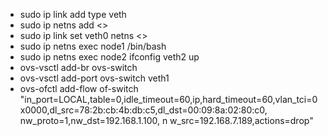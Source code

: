 * sudo ip link add type veth
* sudo ip netns add <>
* sudo ip link set veth0 netns <>
* sudo ip netns exec node1 /bin/bash
* sudo ip netns exec node2 ifconfig veth2 up
* ovs-vsctl add-br ovs-switch
* ovs-vsctl add-port ovs-switch veth1
* ovs-ofctl add-flow of-switch "in_port=LOCAL,table=0,idle_timeout=60,ip,hard_timeout=60,vlan_tci=0x0000,dl_src=78:2b:cb:4b:db:c5,dl_dst=00:09:8a:02:80:c0, nw_proto=1,nw_dst=192.168.1.100, n w_src=192.168.7.189,actions=drop"
